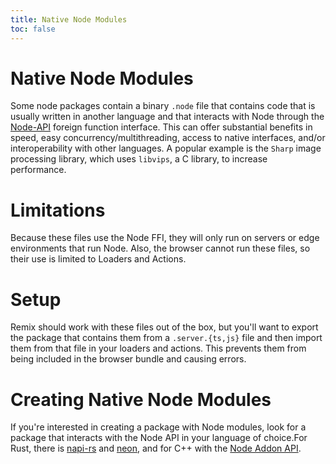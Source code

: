 ```yaml
---
title: Native Node Modules
toc: false
---
```


# Native Node Modules

Some node packages contain a binary `.node` file that contains code that is usually written in another language and that interacts with Node through the [Node-API](https://nodejs.org/api/n-api.html) foreign function interface. This can offer substantial benefits in speed, easy concurrency/multithreading, access to native interfaces, and/or interoperability with other languages. A popular example is the `Sharp` image processing library, which uses `libvips`, a C library, to increase performance.

# Limitations

Because these files use the Node FFI, they will only run on servers or edge environments that run Node. Also, the browser cannot run these files, so their use is limited to Loaders and Actions.

# Setup 

Remix should work with these files out of the box, but you'll want to export the package that contains them from a `.server.{ts,js}` file and then import them from that file in your loaders and actions. This prevents them from being included in the browser bundle and causing errors.

# Creating Native Node Modules

If you're interested in creating a package with Node modules, look for a package that interacts with the Node API in your language of choice.For Rust, there is [napi-rs](https://napi.rs/) and [neon](https://neon-bindings.com/), and for C++ with the [Node Addon API](https://github.com/nodejs/node-addon-api).  

